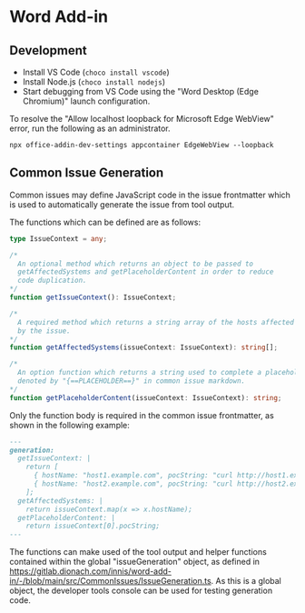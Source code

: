 # Word Add-in

## Development

- Install VS Code (`choco install vscode`)
- Install Node.js (`choco install nodejs`)
- Start debugging from VS Code using the "Word Desktop (Edge Chromium)" launch configuration.

To resolve the "Allow localhost loopback for Microsoft Edge WebView" error, run the following as an administrator.

```
npx office-addin-dev-settings appcontainer EdgeWebView --loopback
```

## Common Issue Generation

Common issues may define JavaScript code in the issue frontmatter which is used to automatically generate the issue from tool output.

The functions which can be defined are as follows:

```typescript
type IssueContext = any;

/*
  An optional method which returns an object to be passed to 
  getAffectedSystems and getPlaceholderContent in order to reduce 
  code duplication.
*/
function getIssueContext(): IssueContext;

/*
  A required method which returns a string array of the hosts affected
  by the issue.
*/
function getAffectedSystems(issueContext: IssueContext): string[];

/*
  An option function which returns a string used to complete a placeholder
  denoted by "{==PLACEHOLDER==}" in common issue markdown.
*/
function getPlaceholderContent(issueContext: IssueContext): string;
```

Only the function body is required in the common issue frontmatter, as shown in the following example:

```markdown
---
generation:
  getIssueContext: |
    return [
      { hostName: "host1.example.com", pocString: "curl http://host1.example.com" },
      { hostName: "host2.example.com", pocString: "curl http://host2.example.com" },
    ];
  getAffectedSystems: |
    return issueContext.map(x => x.hostName);
  getPlaceholderContent: |
    return issueContext[0].pocString;
---
```

The functions can make used of the tool output and helper functions contained within the global "issueGeneration" object, as defined in https://gitlab.dionach.com/innis/word-add-in/-/blob/main/src/CommonIssues/IssueGeneration.ts. As this is a global object, the developer tools console can be used for testing generation code.
